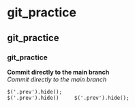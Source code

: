 # git_practice  
## git_practice  
### git_practice
__Commit directly to the main branch__  
_Commit directly to the main branch_

`$('.prev').hide();`  
    `$('.prev').hide()    
    $('.prev').hide();`



